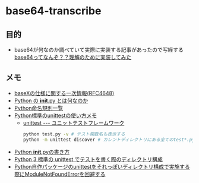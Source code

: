 # base64-transcribe

## 目的
- base64が何なのか調べていて実際に実装する記事があったので写経する
[base64ってなんぞ？？理解のために実装してみた](https://qiita.com/PlanetMeron/items/2905e2d0aa7fe46a36d4)

## メモ
- [baseXの仕様に関する一次情報(RFC4648)](https://tools.ietf.org/html/rfc4648)
- [Python の __init__.py とは何なのか](https://qiita.com/msi/items/d91ea3900373ff8b09d7)
- [Python命名規則一覧](https://qiita.com/naomi7325/items/4eb1d2a40277361e898b) 
- [Python標準のunittestの使い方メモ](https://qiita.com/aomidro/items/3e3449fde924893f18ca)
  - [unittest --- ユニットテストフレームワーク](https://docs.python.org/ja/3/library/unittest.html)
	```bash
	python test.py -v # テスト関数名も表示する
	python -m unittest discover # カレントディレクトリにある全てのtest*.pyを実行する
	```
- [Python __init__.pyの書き方](https://qiita.com/FN_Programming/items/2dcabc93365a62397afe)
- [Python 3 標準の unittest でテストを書く際のディレクトリ構成](https://qiita.com/hoto17296/items/fa0166728177e676cd36)
- [Python自作パッケージのunittestをそれっぽいディレクトリ構成で実施する際にModuleNotFoundErrorを回避する](https://qiita.com/reinhardhq/items/838df0bf09611f3c5872)